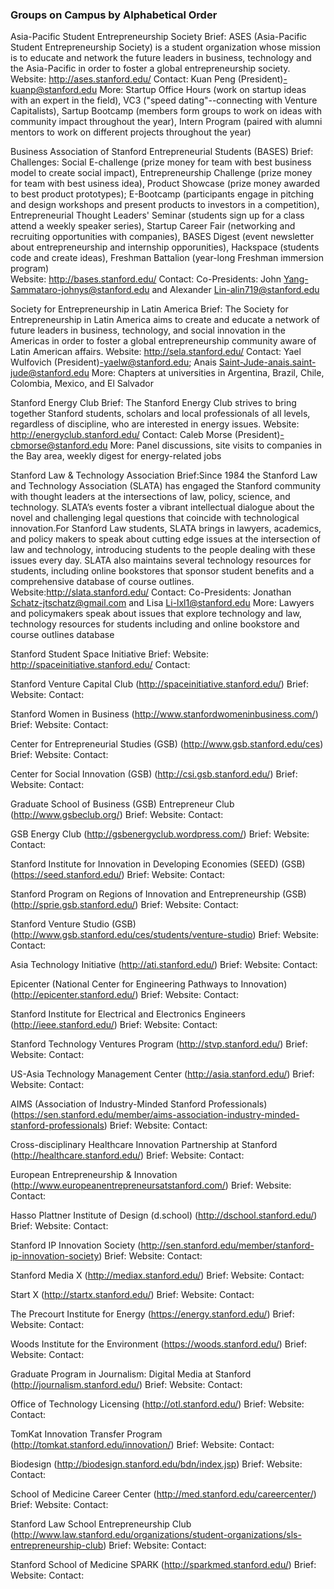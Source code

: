 ### Groups on Campus by Alphabetical Order

Asia-Pacific Student Entrepreneurship Society 
Brief: ASES (Asia-Pacific Student Entrepreneurship Society) is a student organization whose mission is to educate and network the future leaders in business, technology and the Asia-Pacific in order to foster a global entrepreneurship society.
Website: http://ases.stanford.edu/
Contact:  Kuan Peng (President)-kuanp@stanford.edu
More: Startup Office Hours (work on startup ideas with an expert in the field), VC3 ("speed dating"--connecting with Venture Capitalists), Sartup Bootcamp (members form groups to work on ideas with community impact throughout the year), Intern Program (paired with alumni mentors to work on different projects throughout the year) 


Business Association of Stanford Entrepreneurial Students (BASES) 
Brief: Challenges: Social E-challenge (prize money for team with best business model to create social impact), Entrepreneurship Challenge (prize money for team with best usiness idea), Product Showcase (prize money awarded to best product prototypes); E-Bootcamp (participants engage in pitching and design workshops and present products to investors in a competition), Entrepreneurial Thought Leaders' Seminar (students sign up for a class attend a weekly speaker series), Startup Career Fair (networking and recruiting opportunities with companies), BASES Digest (event newsletter about entrepreneurship and internship opporunities), Hackspace (students code and create ideas), Freshman Battalion (year-long Freshman immersion program)  
Website: http://bases.stanford.edu/
Contact: Co-Presidents: John Yang-Sammataro-johnys@stanford.edu and Alexander Lin-alin719@stanford.edu


Society for Entrepreneurship in Latin America 
Brief: The Society for Entrepreneurship in Latin America aims to create and educate a network of future leaders in business, technology, and social innovation in the Americas in order to foster a global entrepreneurship community aware of Latin American affairs.
Website: http://sela.stanford.edu/
Contact: Yael Wulfovich (President)-yaelw@stanford.edu; Anais Saint-Jude-anais.saint-jude@stanford.edu
More: Chapters at universities in Argentina, Brazil, Chile, Colombia, Mexico, and El Salvador     

Stanford Energy Club 
Brief: The Stanford Energy Club strives to bring together Stanford students, scholars and local professionals of all levels, regardless of discipline, who are interested in energy issues.
Website: http://energyclub.stanford.edu/
Contact: Caleb Morse (President)-cbmorse@stanford.edu
More: Panel discussions, site visits to companies in the Bay area, weekly digest for energy-related jobs

Stanford Law & Technology Association
Brief:Since 1984 the Stanford Law and Technology Association (SLATA) has engaged the Stanford community with thought leaders at the intersections of law, policy, science, and technology. SLATA’s events foster a vibrant intellectual dialogue about the novel and challenging legal questions that coincide with technological innovation.For Stanford Law students, SLATA brings in lawyers, academics, and policy makers to speak about cutting edge issues at the intersection of law and technology, introducing students to the people dealing with these issues every day. SLATA also maintains several technology resources for students, including online bookstores that sponsor student benefits and a comprehensive database of course outlines.
Website:http://slata.stanford.edu/ 
Contact: Co-Presidents: Jonathan Schatz-jtschatz@gmail.com and Lisa Li-lxl1@stanford.edu
More: Lawyers and policymakers speak about issues that explore technology and law, technology resources for students including and online bookstore and course outlines database

Stanford Student Space Initiative
Brief:
Website: http://spaceinitiative.stanford.edu/
Contact: 

Stanford Venture Capital Club (http://spaceinitiative.stanford.edu/)
Brief:
Website:
Contact:

Stanford Women in Business (http://www.stanfordwomeninbusiness.com/)
Brief:
Website:
Contact:

Center for Entrepreneurial Studies (GSB) (http://www.gsb.stanford.edu/ces)
Brief:
Website:
Contact:

Center for Social Innovation (GSB) (http://csi.gsb.stanford.edu/)
Brief:
Website:
Contact:

Graduate School of Business (GSB) Entrepreneur Club (http://www.gsbeclub.org/)
Brief:
Website:
Contact:

GSB Energy Club (http://gsbenergyclub.wordpress.com/)
Brief:
Website:
Contact:

Stanford Institute for Innovation in Developing Economies (SEED) (GSB) (https://seed.stanford.edu/)
Brief:
Website:
Contact:

Stanford Program on Regions of Innovation and Entrepreneurship (GSB) (http://sprie.gsb.stanford.edu/)
Brief:
Website:
Contact:

Stanford Venture Studio (GSB) (http://www.gsb.stanford.edu/ces/students/venture-studio)
Brief:
Website:
Contact:

Asia Technology Initiative (http://ati.stanford.edu/)
Brief:
Website:
Contact:

Epicenter (National Center for Engineering Pathways to Innovation) (http://epicenter.stanford.edu/)
Brief:
Website:
Contact:

Stanford Institute for Electrical and Electronics Engineers (http://ieee.stanford.edu/)
Brief:
Website:
Contact:

Stanford Technology Ventures Program (http://stvp.stanford.edu/)
Brief:
Website:
Contact:

US-Asia Technology Management Center (http://asia.stanford.edu/)
Brief:
Website:
Contact:

AIMS (Association of Industry-Minded Stanford Professionals) (https://sen.stanford.edu/member/aims-association-industry-minded-stanford-professionals)
Brief:
Website:
Contact:

Cross-disciplinary Healthcare Innovation Partnership at Stanford (http://healthcare.stanford.edu/)
Brief:
Website:
Contact:

European Entrepreneurship & Innovation (http://www.europeanentrepreneursatstanford.com/)
Brief:
Website:
Contact:

Hasso Plattner Institute of Design (d.school) (http://dschool.stanford.edu/)
Brief:
Website:
Contact:

Stanford IP Innovation Society (http://sen.stanford.edu/member/stanford-ip-innovation-society)
Brief:
Website:
Contact:

Stanford Media X (http://mediax.stanford.edu/)
Brief:
Website:
Contact:

Start X (http://startx.stanford.edu/)
Brief:
Website:
Contact:

The Precourt Institute for Energy (https://energy.stanford.edu/)
Brief:
Website:
Contact:

Woods Institute for the Environment (https://woods.stanford.edu/)
Brief:
Website:
Contact:

Graduate Program in Journalism: Digital Media at Stanford (http://journalism.stanford.edu/)
Brief:
Website:
Contact:

Office of Technology Licensing (http://otl.stanford.edu/)
Brief:
Website:
Contact:

TomKat Innovation Transfer Program (http://tomkat.stanford.edu/innovation/)
Brief:
Website:
Contact:

Biodesign (http://biodesign.stanford.edu/bdn/index.jsp)
Brief:
Website:
Contact:

School of Medicine Career Center (http://med.stanford.edu/careercenter/)
Brief:
Website:
Contact:

Stanford Law School Entrepreneurship Club (http://www.law.stanford.edu/organizations/student-organizations/sls-entrepreneurship-club)
Brief:
Website:
Contact:

Stanford School of Medicine SPARK (http://sparkmed.stanford.edu/)
Brief:
Website:
Contact:



